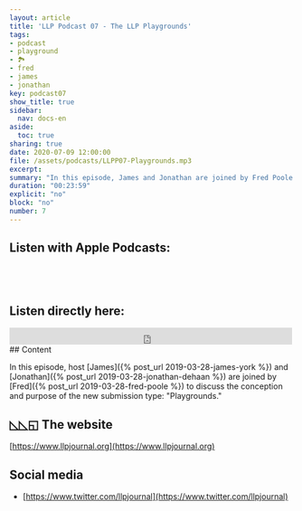 ```yaml
---
layout: article
title: 'LLP Podcast 07 - The LLP Playgrounds'
tags:
- podcast
- playground
- 🏞
- fred
- james
- jonathan
key: podcast07
show_title: true
sidebar:
  nav: docs-en
aside:
  toc: true
sharing: true
date: 2020-07-09 12:00:00
file: /assets/podcasts/LLPP07-Playgrounds.mp3
excerpt: 
summary: "In this episode, James and Jonathan are joined by Fred Poole to discuss the new submission type: 'Playground items.' Do you have something that you'd like to share with others? Find out how to submit at https://www.llpjournal.org/2018/01/02/submission-guidelines.html#-playground-items-easy-mode" 
duration: "00:23:59"  
explicit: "no"
block: "no"
number: 7
---
```


## Listen with Apple Podcasts:

<a href="https://podcasts.apple.com/jp/podcast/ludic-language-pedagogy/id1480071532" style="display:inline-block;overflow:hidden;background:url(https://linkmaker.itunes.apple.com/en-us/badge-lrg.svg?releaseDate=2020-02-27T00:00:00Z&kind=podcast&bubble=apple_music) no-repeat;width:165px;height:40px;"></a>


## Listen directly here:

<iframe src="https://archive.org/embed/llpp-07-playgrounds" width="500" height="30" frameborder="0" webkitallowfullscreen="true" mozallowfullscreen="true" allowfullscreen></iframe>
## Content

In this episode, host [James]({% post_url 2019-03-28-james-york %}) and [Jonathan]({% post_url 2019-03-28-jonathan-dehaan %}) are joined by [Fred]({% post_url 2019-03-28-fred-poole %}) to discuss the conception and purpose of the new submission type: "Playgrounds."

## ◺◺◱ The website

[https://www.llpjournal.org](https://www.llpjournal.org)

## Social media

- [https://www.twitter.com/llpjournal](https://www.twitter.com/llpjournal)